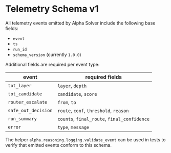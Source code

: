 # Telemetry Schema v1

All telemetry events emitted by Alpha Solver include the following base fields:

- `event`
- `ts`
- `run_id`
- `schema_version` (currently `1.0.0`)

Additional fields are required per event type:

| event              | required fields                                  |
|--------------------|--------------------------------------------------|
| `tot_layer`        | `layer`, `depth`                                 |
| `tot_candidate`    | `candidate`, `score`                             |
| `router_escalate`  | `from`, `to`                                     |
| `safe_out_decision`| `route`, `conf`, `threshold`, `reason`           |
| `run_summary`      | `counts`, `final_route`, `final_confidence`      |
| `error`            | `type`, `message`                                |

The helper `alpha.reasoning.logging.validate_event` can be used in tests to
verify that emitted events conform to this schema.
